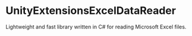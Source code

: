 # UnityExtensionsExcelDataReader
Lightweight and fast library written in C# for reading Microsoft Excel files.
